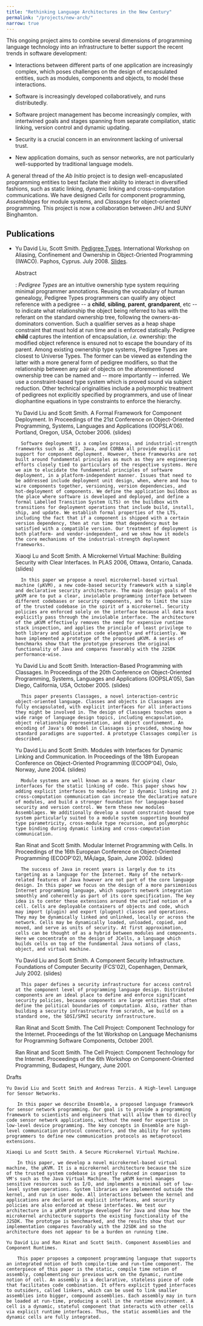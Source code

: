 ```yaml
---
title: "Rethinking Language Architectures in the New Century"
permalink: "/projects/new-arch/"
narrow: true
---
```



This ongoing project aims to combine several dimensions of programming language
technology into an infrastructure to better support the recent trends in
software development:

- Interactions between different parts of one application are increasingly
  complex, which poses challenges on the design of encapsulated entities, such
  as modules, components and objects, to model these interactions.

- Software is increasingly developed collaboratively, and runs distributedly.

- Software project management has become increasingly complex, with intertwined
  goals and stages spanning from separate compilation, static linking, version
  control and dynamic updating.

- Security is a crucial concern in an environment lacking of universal trust.

- New application domains, such as sensor networks, are not particularly
  well-supported by traditional language models.

A general thread of the _Ab Initio_ project is to design well-encapuslated
programming entities to best facilate their ability to interact in diversified
fashions, such as static linking, dynamic linking and cross-computation
communications. We have designed _Cells_ for component programming,
_Assemblages_ for module systems, and _Classages_ for object-oriented
programming. This project is now a collaboration between JHU and SUNY
Binghamton.

Publications
------------

- Yu David Liu, Scott Smith. [Pedigree Types](). International Workshop on
  Aliasing, Confinement and Ownership in Object-Oriented Programming
  (IWACO). Paphos, Cyprus. July 2008. [Slides]().

  Abstract

  : _Pedigree Types_ are an intuitive ownership type system requiring minimal
    programmer annotations. Reusing the vocabulary of human genealogy, Pedigree
    Types programmers can qualify any object reference with a pedigree -- a
    **child**, **sibling**, **parent**, **grandparent**, etc -- to indicate what
    relationship the object being referred to has with the referant on the
    standard ownership tree, following the owners-as-dominators convention. Such
    a qualifier serves as a heap shape constraint that must hold at run time and
    is enforced statically. Pedigree **child** captures the intention of
    encapsulation, _i.e._ ownership: the modified object reference is ensured not
    to escape the boundary of its parent. Among existing ownership type systems,
    Pedigree Types are closest to Universe Types. The former can be viewed as
    extending the latter with a more general form of pedigree modifiers, so that
    the relationship between any pair of objects on the aforementioned ownership
    tree can be named and -- more importantly -- inferred. We use a
    constraint-based type system which is proved sound via subject
    reduction. Other technical originalities include a polymorphic treatment of
    pedigrees not explicitly specified by programmers, and use of linear
    diophantine equations in type constraints to enforce the hierarchy.

    Yu David Liu and Scott Smith. A Formal Framework for Component Deployment. In Proceedings of the 21st Conference on Object-Oriented Programming, Systems, Languages and Applications (OOPSLA'06). Portland, Oregon, USA, October 2006. (slides)

        Software deployment is a complex process, and industrial-strength frameworks such as .NET, Java, and CORBA all provide explicit support for component deployment. However, these frameworks are not built around fundamental principles as much as they are engineering efforts closely tied to particulars of the respective systems. Here we aim to elucidate the fundamental principles of software deployment, in a platform-independent manner. Issues that need to be addressed include deployment unit design, when, where and how to wire components together, versioning, version dependencies, and hot-deployment of components. We define the application buildbox as the place where software is developed and deployed, and define a formal Labelled Transition System (LTS) on the buildbox with transitions for deployment operations that include build, install, ship, and update. We establish formal properties of the LTS, including the fact that if a component is shipped with a certain version dependency, then at run time that dependency must be satisfied with a compatible version. Our treatment of deployment is both platform- and vendor-independent, and we show how it models the core mechanisms of the industrial-strength deployment frameworks. 

    Xiaoqi Lu and Scott Smith. A Microkernel Virtual Machine: Building Security with Clear Interfaces. In PLAS 2006, Ottawa, Ontario, Canada. (slides)

        In this paper we propose a novel microkernel-based virtual machine (µKVM), a new code-based security framework with a simple and declarative security architecture. The main design goals of the µKVM are to put a clear, inviolable programming interface between different codebases or security components, and to limit the size of the trusted codebase in the spirit of a microkernel. Security policies are enforced solely on the interface because all data must explicitly pass through the inviolable interface. The architecture of the µKVM effectively removes the need for expensive runtime stack inspection, and applies the principle of least privilege to both library and application code elegantly and efficiently. We have implemented a prototype of the proposed µKVM. A series of benchmarks show that the prototype preserves the original functionality of Java and compares favorably with the J2SDK performance-wise. 

    Yu David Liu and Scott Smith. Interaction-Based Programming with Classages. In Proceedings of the 20th Conference on Object-Oriented Programming, Systems, Languages and Applications (OOPSLA'05), San Diego, California, USA, October 2005. (slides)

        This paper presents Classages, a novel interaction-centric object-oriented language. Classes and objects in Classages are fully encapsulated, with explicit interfaces for all interactions they might be involved in. The design of Classages touches upon a wide range of language design topics, including encapsulation, object relationship representation, and object confinement. An encoding of Java's OO model in Classages is provided, showing how standard paradigms are supported. A prototype Classages compiler is described. 

    Yu David Liu and Scott Smith. Modules with Interfaces for Dynamic Linking and Communication. In Proceedings of the 18th European Conference on Object-Oriented Programming (ECOOP'04), Oslo, Norway, June 2004. (slides)

        Module systems are well known as a means for giving clear interfaces for the static linking of code. This paper shows how adding explicit interfaces to modules for 1) dynamic linking and 2) cross-computation communication can increase the declarative nature of modules, and build a stronger foundation for language-based security and version control. We term these new modules Assemblages. We additionally develop a sound constraint-based type system particularly suited to a module system supporting bounded type parametricity, cross-module type recursion, and polymorphic type binding during dynamic linking and cross-computation communication. 

    Ran Rinat and Scott Smith. Modular Internet Programming with Cells. In Proceedings of the 16th European Conference on Object-Oriented Programming (ECOOP'02), MÃ¡laga, Spain, June 2002. (slides)

        The success of Java in recent years is largely due to its targeting as a language for the Internet. Many of the network-related features of Java however are not part of the core language design. In this paper we focus on the design of a more parsimonious Internet programming language, which supports network integration smoothly and coherently as part of its core specification. The key idea is to center these extensions around the unified notion of a cell. Cells are deployable containers of objects and code, which may import (plugin) and export (plugout) classes and operations. They may be dynamically linked and unlinked, locally or across the network. Cells may be dynamically loaded, unloaded, copied, and moved, and serve as units of security. At first approximation, cells can be thought of as a hybrid between modules and components. Here we concentrate on the design of JCells, a language which builds cells on top of the fundamental Java notions of class, object, and virtual machine. 

    Yu David Liu and Scott Smith. A Component Security Infrastructure. Foundations of Computer Security (FCS'02), Copenhagen, Denmark, July 2002. (slides)

        This paper defines a security infrastructure for access control at the component level of programming language design. Distributed components are an ideal place to define and enforce significant security policies, because components are large entities that often define the political boundaries of computation. Also, rather than building a security infrastructure from scratch, we build on a standard one, the SDSI/SPKI security infrastructure. 

    Ran Rinat and Scott Smith. The Cell Project: Component Technology for the Internet. Proceedings of the 1st Workshop on Language Mechanisms for Programming Software Components, October 2001.

    Ran Rinat and Scott Smith. The Cell Project: Component Technology for the Internet. Proceedings of the 6th Workshop on Component-Oriented Programming, Budapest, Hungary, June 2001.

Drafts

    Yu David Liu and Scott Smith and Andreas Terzis. A High-level Language for Sensor Networks.

        In this paper we describe Ensemble, a proposed language framework for sensor network programming. Our goal is to provide a programming framework to scientists and engineers that will allow them to directly code sensor network applications, without the need for expertise in low-level device programming. The key concepts in Ensemble are high-level communication protocol connectors, and the ability for systems programmers to define new communication protocols as metaprotocol extensions. 

    Xiaoqi Lu and Scott Smith. A Secure Microkernel Virtual Machine.

        In this paper, we develop a novel microkernel-based virtual machine, the μKVM. It is a microkernel architecture because the size of the trusted system codebase is greatly reduced in comparison to VM's such as the Java Virtual Machine. The μKVM kernel manages sensitive resources such as I/O, and implements a minimal set of low-level system operations. System libraries are implemented outside the kernel, and run in user mode. All interactions between the kernel and applications are declared on explicit interfaces, and security policies are also enforced at these interfaces. We test our architecture in a μKVM prototype developed for Java and show how the microkernel architecture supports the existing functionality of the J2SDK. The prototype is benchmarked, and the results show that our implementation compares favorably with the J2SDK and so the architecture does not appear to be a burden on running time. 

    Yu David Liu and Ran Rinat and Scott Smith. Component Assemblies and Component Runtimes.

        This paper proposes a component programming language that supports an integrated notion of both compile-time and run-time component. The centerpiece of this paper is the static, compile time notion of assembly, complementing our previous work on the dynamic, runtime notion of cell. An assembly is a declarative, stateless piece of code that facilitates code combination. It offers explicit typed interfaces to outsiders, called linkers, which can be used to link smaller assemblies into bigger, compound assemblies. Each assembly may in turn be loaded at run-time, producing a cell in the runtime environment. A cell is a dynamic, stateful component that interacts with other cells via explicit runtime interfaces. Thus, the static assemblies and the dynamic cells are fully integrated. 

